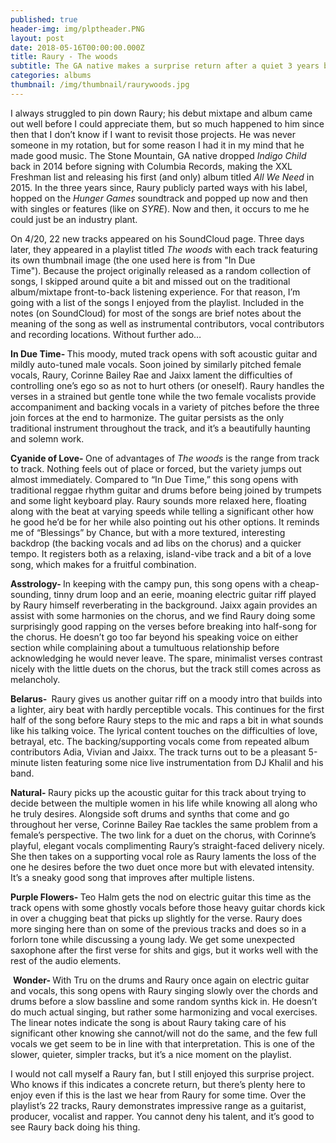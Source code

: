 ```yaml
---
published: true
header-img: img/plptheader.PNG
layout: post
date: 2018-05-16T00:00:00.000Z
title: Raury - The woods
subtitle: The GA native makes a surprise return after a quiet 3 years between projects
categories: albums
thumbnail: /img/thumbnail/raurywoods.jpg
---
```

<p>I always struggled to pin down Raury; his debut mixtape and album came out well before I could appreciate them, but so much happened to him since then that I don&rsquo;t know if I want to revisit those projects. He was never someone in my rotation, but for some reason I had it in my mind that he made good music. The Stone Mountain, GA native dropped <em>Indigo Child </em>back in 2014 before signing with Columbia Records, making the XXL Freshman list and releasing his first (and only) album titled <em>All We Need</em> in 2015. In the three years since, Raury publicly parted ways with his label, hopped on the <em>Hunger Games</em> soundtrack and popped up now and then with singles or features (like on <em>SYRE</em>). Now and then, it occurs to me he could just be an industry plant.</p>
<p>On 4/20, 22 new tracks appeared on his SoundCloud page. Three days later, they appeared in a playlist titled <em>The woods </em>with each track featuring its own thumbnail image (the one used here is from "In Due Time").&nbsp;Because the project originally released as a random collection of songs, I skipped around quite a bit and missed out on the traditional album/mixtape front-to-back listening experience. For that reason, I&rsquo;m going with a list of the songs I enjoyed from the playlist. Included in the notes (on SoundCloud) for most of the songs are brief notes about the meaning of the song as well as instrumental contributors, vocal contributors and recording locations. Without further ado&hellip;</p>
<p><strong>In Due Time- </strong>This moody, muted track opens with soft acoustic guitar and mildly auto-tuned male vocals. Soon joined by similarly pitched female vocals, Raury, Corinne Bailey Rae and Jaixx lament the difficulties of controlling one&rsquo;s ego so as not to hurt others (or oneself). Raury handles the verses in a strained but gentle tone while the two female vocalists provide accompaniment and backing vocals in a variety of pitches before the three join forces at the end to harmonize. The guitar persists as the only traditional instrument throughout the track, and it&rsquo;s a beautifully haunting and solemn work.</p>
<p><strong>Cyanide of Love- </strong>One of advantages of <em>The woods</em> is the range from track to track. Nothing feels out of place or forced, but the variety jumps out almost immediately. Compared to &ldquo;In Due Time,&rdquo; this song opens with traditional reggae rhythm guitar and drums before being joined by trumpets and some light keyboard play. Raury sounds more relaxed here, floating along with the beat at varying speeds while telling a significant other how he good he&rsquo;d be for her while also pointing out his other options. It reminds me of &ldquo;Blessings&rdquo; by Chance, but with a more textured, interesting backdrop (the backing vocals and ad libs on the chorus) and a quicker tempo. It registers both as a relaxing, island-vibe track and a bit of a love song, which makes for a fruitful combination.</p>
<p><strong>Asstrology- </strong>In keeping with the campy pun, this song opens with a cheap-sounding, tinny drum loop and an eerie, moaning electric guitar riff played by Raury himself reverberating in the background. Jaixx again provides an assist with some harmonies on the chorus, and we find Raury doing some surprisingly good rapping on the verses before breaking into half-song for the chorus. He doesn&rsquo;t go too far beyond his speaking voice on either section while complaining about a tumultuous relationship before acknowledging he would never leave. The spare, minimalist verses contrast nicely with the little duets on the chorus, but the track still comes across as melancholy.&nbsp;</p>
<p><strong>Belarus- </strong>&nbsp;Raury gives us another guitar riff on a moody intro that builds into a lighter, airy beat with hardly perceptible vocals. This continues for the first half of the song before Raury steps to the mic and raps a bit in what sounds like his talking voice. The lyrical content touches on the difficulties of love, betrayal, etc. The backing/supporting vocals come from repeated album contributors Adia, Vivian and Jaixx. The track turns out to be a pleasant 5-minute listen featuring some nice live instrumentation from DJ Khalil and his band. &nbsp;</p>
<p><strong>Natural- </strong>Raury picks up the acoustic guitar for this track about trying to decide between the multiple women in his life while knowing all along who he truly desires. Alongside soft drums and synths that come and go throughout her verse, Corinne Bailey Rae tackles the same problem from a female&rsquo;s perspective. The two link for a duet on the chorus, with Corinne&rsquo;s playful, elegant vocals complimenting Raury&rsquo;s straight-faced delivery nicely. She then takes on a supporting vocal role as Raury laments the loss of the one he desires before the two duet once more but with elevated intensity. It&rsquo;s a sneaky good song that improves after multiple listens.</p>
<p><strong>Purple Flowers- </strong>Teo Halm gets the nod on electric guitar this time as the track opens with some ghostly vocals before those heavy guitar chords kick in over a chugging beat that picks up slightly for the verse. Raury does more singing here than on some of the previous tracks and does so in a forlorn tone while discussing a young lady. We get some unexpected saxophone after the first verse for shits and gigs, but it works well with the rest of the audio elements.</p>
<p>&nbsp;<strong>Wonder- </strong>With Tru on the drums and Raury once again on electric guitar and vocals, this song opens with Raury singing slowly over the chords and drums before a slow bassline and some random synths kick in. He doesn&rsquo;t do much actual singing, but rather some harmonizing and vocal exercises. The linear notes indicate the song is about Raury taking care of his significant other knowing she cannot/will not do the same, and the few full vocals we get seem to be in line with that interpretation. This is one of the slower, quieter, simpler tracks, but it&rsquo;s a nice moment on the playlist.</p>
<p>I would not call myself a Raury fan, but I still enjoyed this surprise project. Who knows if this indicates a concrete return, but there&rsquo;s plenty here to enjoy even if this is the last we hear from Raury for some time. Over the playlist&rsquo;s 22 tracks, Raury demonstrates impressive range as a guitarist, producer, vocalist and rapper. You cannot deny his talent, and it&rsquo;s good to see Raury back doing his thing.</p>
